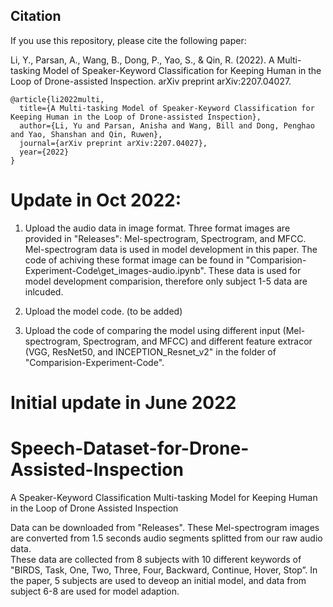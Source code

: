 ## Citation
If you use this repository, please cite the following paper:

Li, Y., Parsan, A., Wang, B., Dong, P., Yao, S., & Qin, R. (2022). A Multi-tasking Model of Speaker-Keyword Classification for Keeping Human in the Loop of Drone-assisted Inspection. arXiv preprint arXiv:2207.04027.

~~~~  
@article{li2022multi,
  title={A Multi-tasking Model of Speaker-Keyword Classification for Keeping Human in the Loop of Drone-assisted Inspection},
  author={Li, Yu and Parsan, Anisha and Wang, Bill and Dong, Penghao and Yao, Shanshan and Qin, Ruwen},
  journal={arXiv preprint arXiv:2207.04027},
  year={2022}
}
~~~~

# Update in Oct 2022:

1. Upload the audio data in image format. Three format images are provided in "Releases": Mel-spectrogram, Spectrogram, and MFCC. Mel-spectrogram data is used in model development in this paper.  The code of achiving these format image can be found in "Comparision-Experiment-Code\get_images-audio.ipynb".
These data is used for model development comparision, therefore only subject 1-5 data are inlcuded. 

2. Upload the model code. (to be added)

3. Upload the code of comparing the model using different input (Mel-spectrogram, Spectrogram, and MFCC) and different feature extracor (VGG, ResNet50, and INCEPTION_Resnet_v2" in the folder of "Comparision-Experiment-Code".

# Initial update in June 2022

# Speech-Dataset-for-Drone-Assisted-Inspection
A Speaker-Keyword Classification Multi-tasking Model for Keeping Human in the Loop of Drone Assisted Inspection

Data can be downloaded from "Releases". These Mel-spectrogram images are converted from 1.5 seconds audio segments splitted from our raw audio data.  
These data are collected from 8 subjects with 10 different keywords of "BIRDS, Task, One, Two, Three, Four, Backward, Continue, Hover, Stop”.
In the paper, 5 subjects are used to deveop an initial model, and data from subject 6-8 are used for model adaption. 
